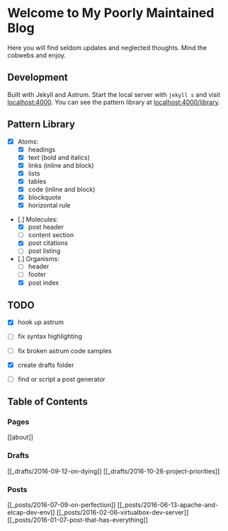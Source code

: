 # Welcome to My Poorly Maintained Blog

Here you will find seldom updates and neglected thoughts. Mind the cobwebs and enjoy.


## Development

Built with Jekyll and Astrum. Start the local server with `jekyll s` and visit [localhost:4000](). You can see the pattern library at [localhost:4000/library]().


## Pattern Library

- [x] Atoms:
    - [x] headings
    - [x] text (bold and italics)
    - [x] links (inline and block)
    - [x] lists
    - [x] tables
    - [x] code (inline and block)
    - [x] blockquote
    - [x] horizontal rule
- [.] Molecules:
    - [x] post header
    - [ ] content section
    - [x] post citations
    - [ ] post listing
- [.] Organisms:
    - [ ] header
    - [ ] footer
    - [x] post index

## TODO

- [x] hook up astrum
- [ ] fix syntax highlighting
- [ ] fix broken astrum code samples
- [x] create drafts folder
- [ ] find or script a post generator


## Table of Contents

### Pages

[[about]]


### Drafts

[[_drafts/2016-09-12-on-dying]]
[[_drafts/2016-10-28-project-priorities]]


### Posts

[[_posts/2016-07-09-on-perfection]]
[[_posts/2016-06-13-apache-and-elcap-dev-env]]
[[_posts/2016-02-06-virtualbox-dev-server]]
[[_posts/2016-01-07-post-that-has-everything]]
